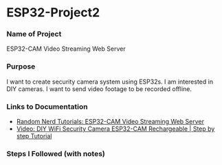 # ESP32-Project2

### Name of Project
ESP32-CAM Video Streaming Web Server

### Purpose
I want to create security camera system using ESP32s. I am interested in DIY cameras.  I want to send video footage to be recorded offline. 

### Links to Documentation
* [Random Nerd Tutorials: ESP32-CAM Video Streaming Web Server](https://randomnerdtutorials.com/esp32-cam-video-streaming-web-server-camera-home-assistant/)
* [Video: DIY WiFi Security Camera ESP32-CAM Rechargeable | Step by step Tutorial](https://www.youtube.com/watch?v=0uz-YrfaSO8)


### Steps I Followed (with notes)

